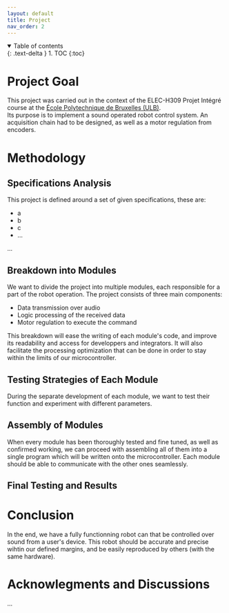 ```yaml
---
layout: default
title: Project
nav_order: 2
---
```


<details open markdown="block">
  <summary>
    Table of contents
  </summary>
  {: .text-delta }
1. TOC
{:toc}
</details>

# Project Goal
This project was carried out in the context of the ELEC-H309 Projet Intégré course at the [École Polytechnique de Bruxelles (ULB)](https://polytech.ulb.be/en).  
Its purpose is to implement a sound operated robot control system. An acquisition chain had to be designed, as well as a motor regulation from encoders.  

# Methodology

## Specifications Analysis
This project is defined around a set of given specifications, these are:

- a
- b
- c
- ...

...

## Breakdown into Modules
We want to divide the project into multiple modules, each responsible for a part of the robot operation. The project consists of three main components:

- Data transmission over audio
- Logic processing of the received data
- Motor regulation to execute the command

This breakdown will ease the writing of each module's code, and improve its readability and access for developpers and integrators. It will also facilitate the processing optimization that can be done in order to stay within the limits of our microcontroller.

## Testing Strategies of Each Module
During the separate development of each module, we want to test their function and experiment with different parameters.

## Assembly of Modules
When every module has been thoroughly tested and fine tuned, as well as confirmed working, we can proceed with assembling all of them into a single program which will be written onto the microcontroller. Each module should be able to communicate with the other ones seamlessly.

## Final Testing and Results

# Conclusion
In the end, we have a fully functionning robot can that be controlled over sound from a user's device. This robot should be accurate and precise wihtin our defined margins, and be easily reproduced by others (with the same hardware).

# Acknowlegments and Discussions
...
